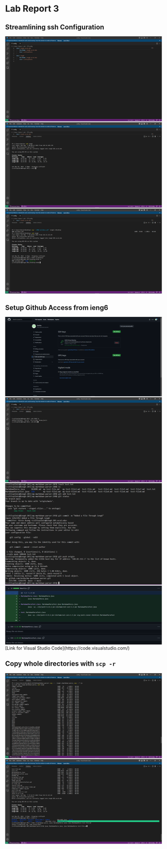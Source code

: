 # Lab Report 3  

## Streamlining ssh Configuration 
 <img src='3 Group Options/config.PNG' title='config.PNG' width='' alt='config.PNG' />  
 <img src='3 Group Options/ssh ieng6.PNG' title='ssh ieng6.PNG' width='' alt='ssh ieng6.PNG' />  
 <img src='3 Group Options/scp ieng6.PNG' title='scp ieng6.PNG' width='' alt='scp ieng6.PNG' />  

## Setup Github Access from ieng6  
 <img src='3 Group Options/GitHub ssh.PNG' title='GitHub ssh.PNG' width='' alt='GitHub ssh.PNG' />  
 <img src='3 Group Options/id_rsa.PNG' title='id_rsa.PNG' width='' alt='id_rsa.PNG' />  
 <img src='3 Group Options/Pushed to Origin on ieng6.PNG' title='Pushed to Origin on ieng6.PNG' width='' alt='Pushed to Origin on ieng6.PNG' />  
 <img src='3 Group Options/Git Push From remote.PNG' title='Git Push From remote.PNG' width='' alt='Git Push From remote.PNG' />  
[Link for Visual Studio Code](https://code.visualstudio.com/)  
 

## Copy whole directories with `scp -r`  
 <img src='3 Group Options/One line for Shell.PNG' title='One line for Shell.PNG' width='' alt='One line for Shell.PNG' />  
 <img src='3 Group Options/One line for Bash.PNG' title='One line for Bash.PNG' width='' alt='One line for Bash.PNG' />  
